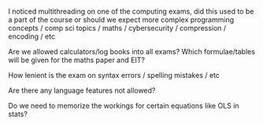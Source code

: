 I noticed multithreading on one of the computing exams, did this used to be a part of the course or should we expect more complex programming concepts / comp sci topics / maths / cybersecurity / compression / encoding / etc

Are we allowed calculators/log books into all exams?
Which formulae/tables will be given for the maths paper and EIT?

How lenient is the exam on syntax errors / spelling mistakes / etc

Are there any language features not allowed?

Do we need to memorize the workings for certain equations like OLS in stats?